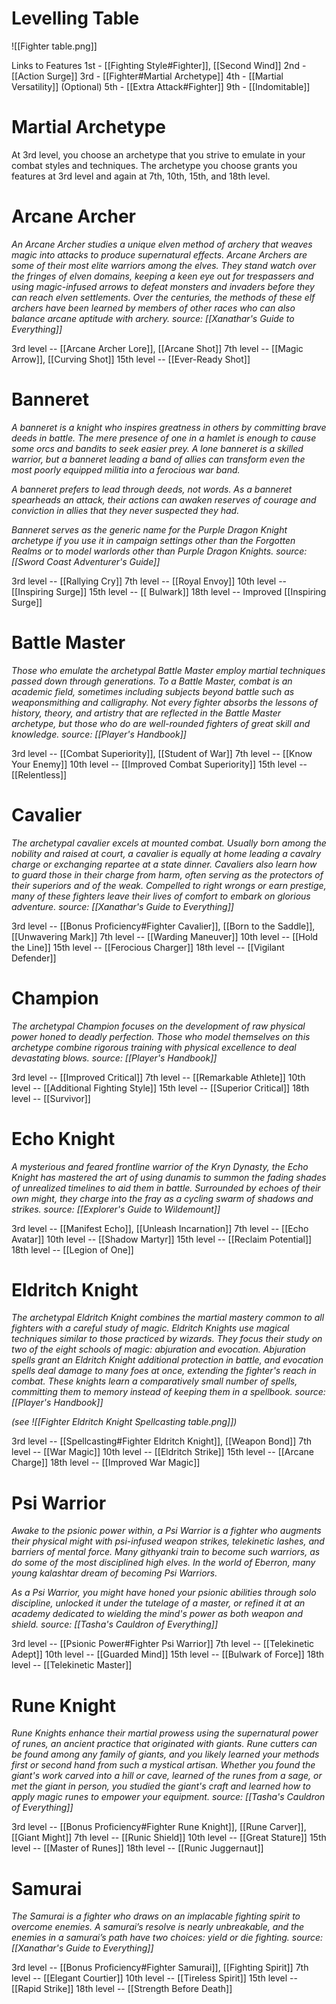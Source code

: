 # Levelling Table

![[Fighter table.png]]

Links to Features
1st - [[Fighting Style#Fighter]], [[Second Wind]]
2nd - [[Action Surge]]
3rd - [[Fighter#Martial Archetype]]
4th - [[Martial Versatility]] (Optional)
5th - [[Extra Attack#Fighter]]
9th - [[Indomitable]]

# Martial Archetype

At 3rd level, you choose an archetype that you strive to emulate in your combat styles and techniques. The archetype you choose grants you features at 3rd level and again at 7th, 10th, 15th, and 18th level.

# Arcane Archer
*An Arcane Archer studies a unique elven method of archery that weaves magic into attacks to produce supernatural effects. Arcane Archers are some of their most elite warriors among the elves. They stand watch over the fringes of elven domains, keeping a keen eye out for trespassers and using magic-infused arrows to defeat monsters and invaders before they can reach elven settlements. Over the centuries, the methods of these elf archers have been learned by members of other races who can also balance arcane aptitude with archery.*
*source: [[Xanathar's Guide to Everything]]*

3rd level -- [[Arcane Archer Lore]], [[Arcane Shot]]
7th level -- [[Magic Arrow]], [[Curving Shot]]
15th level -- [[Ever-Ready Shot]]

# Banneret
*A banneret is a knight who inspires greatness in others by committing brave deeds in battle. The mere presence of one in a hamlet is enough to cause some orcs and bandits to seek easier prey. A lone banneret is a skilled warrior, but a banneret leading a band of allies can transform even the most poorly equipped militia into a ferocious war band.*

*A banneret prefers to lead through deeds, not words. As a banneret spearheads an attack, their actions can awaken reserves of courage and conviction in allies that they never suspected they had.*

*Banneret serves as the generic name for the Purple Dragon Knight archetype if you use it in campaign settings other than the Forgotten Realms or to model warlords other than Purple Dragon Knights.*
*source: [[Sword Coast Adventurer's Guide]]*

3rd level -- [[Rallying Cry]]
7th level -- [[Royal Envoy]]
10th level -- [[Inspiring Surge]]
15th level -- [[ Bulwark]]
18th level -- Improved [[Inspiring Surge]]

# Battle Master
*Those who emulate the archetypal Battle Master employ martial techniques passed down through generations. To a Battle Master, combat is an academic field, sometimes including subjects beyond battle such as weaponsmithing and calligraphy. Not every fighter absorbs the lessons of history, theory, and artistry that are reflected in the Battle Master archetype, but those who do are well-rounded fighters of great skill and knowledge.*
*source: [[Player's Handbook]]*

3rd level -- [[Combat Superiority]], [[Student of War]]
7th level -- [[Know Your Enemy]]
10th level -- [[Improved Combat Superiority]]
15th level -- [[Relentless]]

# Cavalier
*The archetypal cavalier excels at mounted combat. Usually born among the nobility and raised at court, a cavalier is equally at home leading a cavalry charge or exchanging repartee at a state dinner. Cavaliers also learn how to guard those in their charge from harm, often serving as the protectors of their superiors and of the weak. Compelled to right wrongs or earn prestige, many of these fighters leave their lives of comfort to embark on glorious adventure.*
*source: [[Xanathar's Guide to Everything]]*

3rd level -- [[Bonus Proficiency#Fighter Cavalier]], [[Born to the Saddle]], [[Unwavering Mark]]
7th level -- [[Warding Maneuver]]
10th level -- [[Hold the Line]]
15th level -- [[Ferocious Charger]]
18th level -- [[Vigilant Defender]]

# Champion
*The archetypal Champion focuses on the development of raw physical power honed to deadly perfection. Those who model themselves on this archetype combine rigorous training with physical excellence to deal devastating blows.*
*source: [[Player's Handbook]]*

3rd level -- [[Improved Critical]]
7th level -- [[Remarkable Athlete]]
10th level -- [[Additional Fighting Style]]
15th level -- [[Superior Critical]]
18th level -- [[Survivor]]

# Echo Knight
*A mysterious and feared frontline warrior of the Kryn Dynasty, the Echo Knight has mastered the art of using dunamis to summon the fading shades of unrealized timelines to aid them in battle. Surrounded by echoes of their own might, they charge into the fray as a cycling swarm of shadows and strikes.*
*source: [[Explorer's Guide to Wildemount]]*

3rd level -- [[Manifest Echo]], [[Unleash Incarnation]]
7th level -- [[Echo Avatar]]
10th level -- [[Shadow Martyr]]
15th level -- [[Reclaim Potential]]
18th level -- [[Legion of One]]

# Eldritch Knight
*The archetypal Eldritch Knight combines the martial mastery common to all fighters with a careful study of magic. Eldritch Knights use magical techniques similar to those practiced by wizards. They focus their study on two of the eight schools of magic: abjuration and evocation. Abjuration spells grant an Eldritch Knight additional protection in battle, and evocation spells deal damage to many foes at once, extending the fighter's reach in combat. These knights learn a comparatively small number of spells, committing them to memory instead of keeping them in a spellbook.*
*source: [[Player's Handbook]]*

*(see ![[Fighter Eldritch Knight Spellcasting table.png]])*

3rd level -- [[Spellcasting#Fighter Eldritch Knight]], [[Weapon Bond]]
7th level -- [[War Magic]]
10th level -- [[Eldritch Strike]]
15th level -- [[Arcane Charge]]
18th level -- [[Improved War Magic]]

# Psi Warrior
*Awake to the psionic power within, a Psi Warrior is a fighter who augments their physical might with psi-infused weapon strikes, telekinetic lashes, and barriers of mental force. Many githyanki train to become such warriors, as do some of the most disciplined high elves. In the world of Eberron, many young kalashtar dream of becoming Psi Warriors.*

*As a Psi Warrior, you might have honed your psionic abilities through solo discipline, unlocked it under the tutelage of a master, or refined it at an academy dedicated to wielding the mind's power as both weapon and shield.*
*source: [[Tasha's Cauldron of Everything]]*

3rd level -- [[Psionic Power#Fighter Psi Warrior]]
7th level -- [[Telekinetic Adept]]
10th level -- [[Guarded Mind]]
15th level -- [[Bulwark of Force]]
18th level -- [[Telekinetic Master]]

# Rune Knight
*Rune Knights enhance their martial prowess using the supernatural power of runes, an ancient practice that originated with giants. Rune cutters can be found among any family of giants, and you likely learned your methods first or second hand from such a mystical artisan. Whether you found the giant's work carved into a hill or cave, learned of the runes from a sage, or met the giant in person, you studied the giant's craft and learned how to apply magic runes to empower your equipment.*
*source: [[Tasha's Cauldron of Everything]]*

3rd level -- [[Bonus Proficiency#Fighter Rune Knight]], [[Rune Carver]], [[Giant Might]]
7th level -- [[Runic Shield]]
10th level -- [[Great Stature]]
15th level -- [[Master of Runes]]
18th level -- [[Runic Juggernaut]]

# Samurai
*The Samurai is a fighter who draws on an implacable fighting spirit to overcome enemies. A samurai’s resolve is nearly unbreakable, and the enemies in a samurai’s path have two choices: yield or die fighting.*
*source: [[Xanathar's Guide to Everything]]*

3rd level -- [[Bonus Proficiency#Fighter Samurai]], [[Fighting Spirit]]
7th level -- [[Elegant Courtier]]
10th level -- [[Tireless Spirit]]
15th level -- [[Rapid Strike]]
18th level -- [[Strength Before Death]]